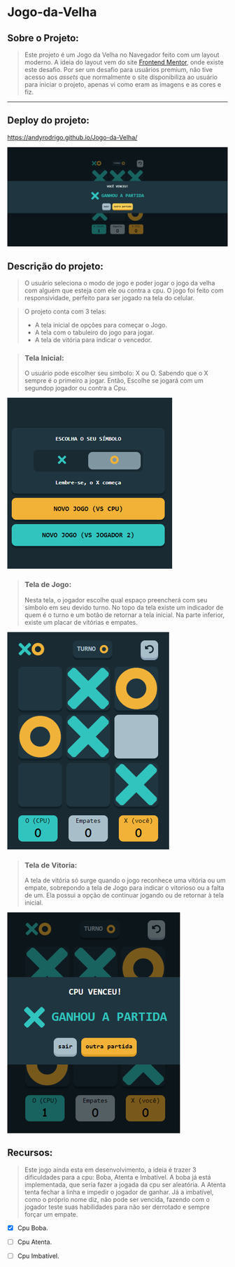 # Jogo-da-Velha

## Sobre o Projeto:

> Este projeto é um Jogo da Velha no Navegador feito com um layout moderno. A ideia do layout vem do site
[Frontend Mentor](https://www.frontendmentor.io/challenges/tic-tac-toe-game-Re7ZF_E2v), onde existe este desafio.
Por ser um desafio para usuários premium, não tive acesso aos *assets* que normalmente o site disponibiliza ao usuário para iniciar o projeto,
apenas vi como eram as imagens e as cores e fiz.

<hr>

## Deploy do projeto:

<https://andyrodrigo.github.io/Jogo-da-Velha/>

<img src="/imagens/JogoDaVelha.jpg"/>

## Descrição do projeto:

> O usuário seleciona o modo de jogo e poder jogar o jogo da velha com alguém que esteja com ele ou contra a cpu.
> O jogo foi feito com responsividade, perfeito para ser jogado na tela do celular.

> O projeto conta com 3 telas:
> - A tela inicial de opções para começar o Jogo.
> - A tela com o tabuleiro do jogo para jogar.
> - A tela de vitória para indicar o vencedor.

> ### Tela Inicial:
> O usuário pode escolher seu simbolo: X ou O. Sabendo que o X sempre é o primeiro a jogar.
> Então, Escolhe se jogará com um segundop jogador ou contra a Cpu.

<img src="/imagens/TelaInicial.png"/>

> ### Tela de Jogo:
> Nesta tela, o jogador escolhe qual espaço preencherá com seu símbolo em seu devido turno.
> No topo da tela existe um indicador de quem é o turno e um botão de retornar a tela inicial.
> Na parte inferior, existe um placar de vitórias e empates.

<img src="/imagens/TelaJogo.png"/>

> ### Tela de Vitoria:
> A tela de vitória só surge quando o jogo reconhece uma vitória ou um empate, sobrepondo a tela de Jogo para indicar o vitorioso ou a falta de um.
> Ela possui a opção de continuar jogando ou de retornar à tela inicial.

<img src="/imagens/TelaVitoria.png"/>

## Recursos:

> Este jogo ainda esta em desenvolvimento, a ideia é trazer 3 dificuldades para a cpu:
> Boba, Atenta e Imbatível.
> A boba já está implementada, que seria fazer a jogada da cpu ser aleatória. A Atenta tenta fechar a linha e impedir o jogador de ganhar. Já a imbatível,
como o próprio nome diz, não pode ser vencida, fazendo com o jogador teste suas habilidades para não ser derrotado e sempre forçar um empate.

* [X] Cpu Boba.
* [ ] Cpu Atenta.
* [ ] Cpu Imbatível.


